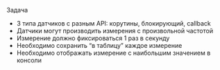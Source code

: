 Задача
- 3 типа датчиков с разным API: корутины, блокирующий, callback
- Датчики могут производить измерения с произвольной частотой 
- Измерение должно фиксироваться 1 раз в секунду
- Необходимо сохранить “в таблицу” каждое измерение
- Необходимо отображать измерение с наибольшим значением в консоли